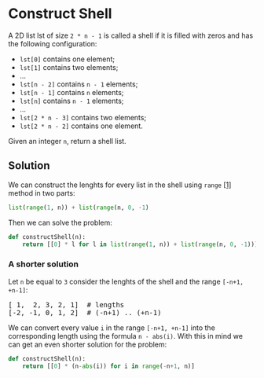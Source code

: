 # Construct Shell

A 2D list lst of size `2 * n - 1` is called a shell if it is filled with zeros and has the following configuration:

- `lst[0]` contains one element;
- `lst[1]` contains two elements;
- ...
- `lst[n - 2]` contains `n - 1` elements;
- `lst[n - 1]` contains `n` elements;
- `lst[n]` contains `n - 1` elements;
- ...
- `lst[2 * n - 3]` contains two elements;
- `lst[2 * n - 2]` contains one element.

Given an integer `n`, return a shell list.

## Solution

We can construct the lenghts for every list in the shell using `range` [[1]][range] method in two parts:

```python
list(range(1, n)) + list(range(n, 0, -1)
```

Then we can solve the problem:

```python
def constructShell(n):
    return [[0] * l for l in list(range(1, n)) + list(range(n, 0, -1))]
```

### A shorter solution

Let `n` be equal to `3` consider the lenghts of the shell and the range `[-n+1, +n-1]`:

<pre>
[ 1,  2, 3, 2, 1]  # lengths
[-2, -1, 0, 1, 2]  # (-n+1) .. (+n-1)
</pre>

We can convert every value `i` in the range `[-n+1, +n-1]` into the corresponding length using the formula `n - abs(i)`. With this in mind we can get an even shorter solution for the problem:

```python
def constructShell(n):
    return [[0] * (n-abs(i)) for i in range(-n+1, n)]
```


[range]:https://docs.python.org/3/library/functions.html#func-range